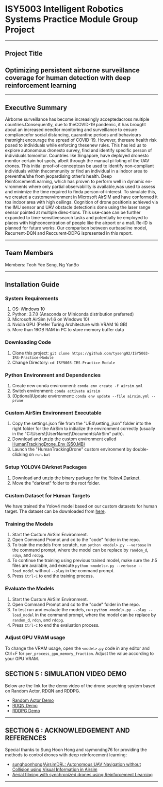 # ISY5003 Intelligent Robotics Systems Practice Module Group Project
---

## Project Title
## Optimizing persistent airborne surveillance coverage for human detection with deep reinforcement learning
  
---
## Executive Summary
Airborne surveillance has become increasingly acceptedacross  multiple  countries.Consequently,  due  to  theCOVID-19 pandemic, it has brought about an increased needfor  monitoring  and  surveillance to  ensure  compliancefor social distancing, quarantine periods and behaviours thatmight encourage the spread of COVID-19. However, thereare  health  risk  posed  to  individuals  while  enforcing  thesenew  rules.   This  has  led  us  to  explore  autonomous  dronesto survey, find and identify specific person of individuals tomonitor. Countries  like  Singapore,  have  deployed  dronesto  monitor  certain  hot  spots,  albeit  through  the  manual  pi-loting of the UAV drones.  This initial proof-of-conceptcan be used to identify non-compliant individuals within thecommunity or find an individual in a indoor area to preventhe/she from jeopardising other’s health. Deep ReinforcementLearning, which has proven to perform well in dynamic en-vironments where only partial observability is available,was  used  to  assess  and  minimize  the  time  required  to  finda person-of-interest.   To simulate this,  we created a customenvironment in Microsoft AirSIM and have conformed it toa indoor area with high ceilings. Cognition of drone positionis achieved via the IMU sensor and UAV obstacle detectionis done using the laser range sensor pointed at multiple direc-tions. This use-case can be further expanded to time-sensitivesearch tasks and potentially be employed to places with highconcentration of people like the airport or a mall.  Re-ID is  planned  for  future  works.   Our  comparison  between  ourbaseline  model,  Recurrent-DQN  and  Reccurent-DDPG  ispresented in this report.


---
## Team Members
Members: Teoh Yee Seng, Ng YanBo

---
## Installation Guide

### System Requirements
1. OS: Windows 10
2. Python: 3.7.0 (Anaconda or Miniconda distribution preferred)
3. Microsoft AirSim (v1.6 on Windows 10)
4. Nvidia GPU (Prefer Turing Architecture with VRAM 16 GB) 
5. More than 16GB RAM in PC to store memory buffer data

### Downloading Code
1. Clone this project: `git clone https://github.com/tyseng92/ISY5003-IRS-Practice-Module`
2. Change Directory: `cd ISY5003-IRS-Practice-Module`

### Python Environment and Dependencies
1. Create new conda environment: `conda env create -f airsim.yml`
2. Switch environment: `conda activate airsim`
3. (Optional)Update environment: `conda env update --file airsim.yml --prune`

### Custom AirSim Environment Executable
1. Copy the settings.json file from the "UE4\setting_json" folder into the right folder for the AirSim to initialize the environment correctly (usually in the "C:\\Users\\{UserName}\\Documents\\AirSim" path).
2. Download and unzip the custom environment called [HumanTrackingDrone_Env (950.MB)](https://drive.google.com/file/d/1Er62EeK0vh_1oO_XnZ6e7UDz57tjCdxy/view?usp=sharing)
3. Launch the "HumanTrackingDrone" custom environment by double-clicking on `run.bat`

### Setup YOLOV4 DArknet Packages
1. Download and unzip the binary package for the [Yolov4 Darknet](https://drive.google.com/file/d/1ivw945z4TkUbPruh-qdIAZOiU7IQTVG7/view?usp=sharing).
2. Move the "darknet" folder to the root folder.  

### Custom Dataset for Human Targets
We have trained the Yolov4 model based on our custom datasets for human target. The dataset can be downloaded from [here](https://drive.google.com/drive/folders/1NDvq1xzwWvUw2np6C5V2KXaCrT3SqLmL?usp=sharing).

### Training the Models
1. Start the Custum AirSim Environment.
2. Open Command Prompt and cd to the "code" folder in the repo.
3. To train the models from scratch, run `python <model>.py --verbose` in the command prompt, where the model can be replace by `random_d`, `rdqn`, and `rddpg`.
4. To continue the training using previous trained model, make sure the .h5 files are available, and execute `python <models>.py --verbose --load_model` without `--play` in the command prompt.
5. Press `Ctrl-C` to end the training process.

### Evaluate the Models
1. Start the Custum AirSim Environment.
2. Open Command Prompt and cd to the "code" folder in the repo.
3. To test run and evaluate the models, run `python <model>.py --play --load_model` in the command prompt, where the model can be replace by `random_d`, `rdqn`, and `rddpg`.
5. Press `Ctrl-C` to end the evaluation process.

### Adjust GPU VRAM usage
To change the VRAM usage, open the `<model>.py` code in any editor and Ctrl+F for `per_process_gpu_memory_fraction`. Adjust the value according to your GPU VRAM. 

## SECTION 5 : SIMULATION VIDEO DEMO
Below are the link for the demo video of the drone searching system based on Random Actor, RDQN and RDDPG.

* [Random Actor Demo](https://youtu.be/v8Di07hC5-U)
* [RDQN Demo](https://youtu.be/mWKVdg_JyNo)
* [RDDPG Demo](https://youtu.be/Gde0IXyrWVY)

---
## SECTION 6 : ACKNOWLEDGEMENT AND REFERENCES

Special thanks to Sung Hoon Hong and raymondng76 for providing the methods to control drones with deep reinforcement learning:
* [sunghoonhong/AirsimDRL: Autonomous UAV Navigation without Collision using Visual Information in Airsim](https://github.com/sunghoonhong/AirsimDRL)
* [Aerial filming with synchronized drones using Reinforcement Learning](https://github.com/raymondng76/IRS-Practice-Module-Dev.git)

---
